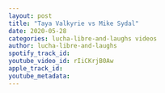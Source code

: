 ```yaml
---
layout: post
title: "Taya Valkyrie vs Mike Sydal"
date: 2020-05-28
categories: lucha-libre-and-laughs videos
author: lucha-libre-and-laughs
spotify_track_id: 
youtube_video_id: rIiCKrjB0Aw
apple_track_id: 
youtube_metadata: 
---
```

